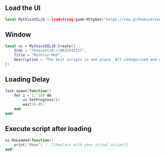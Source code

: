 ## Load the UI
```lua
local MythixzUILib = loadstring(game:HttpGet("https://raw.githubusercontent.com/YourRealjohn/UI-LIBRARY/refs/heads/main/Script%20Loader%20Final"))()
```

## Window
```lua
local ui = MythixzUILib:Create({
    Icon = "rbxassetid://8622542227",
    Title = "Mythixz Hub",
    Description = "The best scripts in one place. All categorized and easy to use inside one beautiful UI.",
})

```

## Loading Delay
```lua
task.spawn(function()
    for i = 1, 100 do
        ui:SetProgress(i)
        wait(0.05)
    end
end)

```

## Execute script after loading
```lua
ui:OnLoaded(function()
    print("Meow") -- [[Replace with your actual script]]
end)
```
